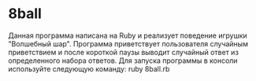 # 8ball
Данная программа написана на Ruby и реализует поведение игрушки "Волшебный шар". 
Программа приветствует пользователя случайным приветствием и после короткой паузы выводит случайный ответ из определенного набора ответов.
Для запуска программы в консоли используйте следующую команду:
ruby 8ball.rb

